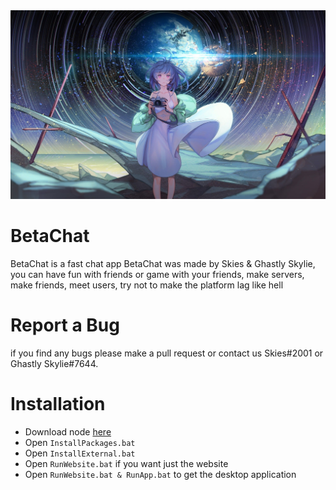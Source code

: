 <img src="./banner.jpg">

# BetaChat
BetaChat is a fast chat app BetaChat was made by Skies & Ghastly Skylie, you can have fun with friends or game with your friends, make servers, make friends, meet users, try not to make the platform lag like hell

# Report a Bug
if you find any bugs please make a pull request or contact us Skies#2001 or Ghastly Skylie#7644.

# Installation
- Download node [here](https://nodejs.org/en/) 
- Open `InstallPackages.bat`
- Open `InstallExternal.bat`
- Open `RunWebsite.bat` if you want just the website
- Open `RunWebsite.bat & RunApp.bat` to get the desktop application
